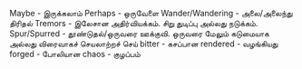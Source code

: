 Maybe - இருக்கலாம்
Perhaps - ஒருவேளை
Wander/Wandering - அலை/அலைந்து திரிதல்
Tremors - இலேசான அதிர்வியக்கம். சிறு துடிப்பு அல்லது நடுக்கம்.
Spur/Spurred - தூண்டுதல்/ஒருவரை ஊக்குவி. ஒருவரை மேலும் கடுமையாக அல்லது விரைவாகச் செயலாற்றச் செய்
bitter - கசப்பான
rendered - வழங்கியது
forged - போலியான
chaos - குழப்பம்
